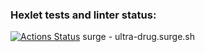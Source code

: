 ### Hexlet tests and linter status:
[![Actions Status](https://github.com/VanillaWulf/layout-designer-project-lvl2/workflows/hexlet-check/badge.svg)](https://github.com/VanillaWulf/layout-designer-project-lvl2/actions)
surge - ultra-drug.surge.sh